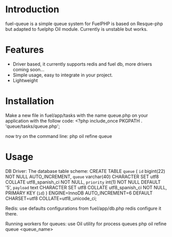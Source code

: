 # Introduction
fuel-queue is a simple queue system for FuelPHP is based on Resque-php but adapted to fuelphp Oil module.
Currently is unstable but works.

# Features
* Driver based, it currently supports redis and fuel db, more drivers coming soon...
* Simple usage, easy to integrate in your project.
* Lightweight

# Installation
Make a new file in fuel/app/tasks with the name queue.php on your application with the follow code:
	<?php
	include_once PKGPATH . 'queue/tasks/queue.php';

now try on the command line:
	php oil refine queue

# Usage
DB Driver:
The database table scheme:
	CREATE TABLE `queue` (
	  `id` bigint(22) NOT NULL AUTO_INCREMENT,
	  `queue` varchar(40) CHARACTER SET utf8 COLLATE utf8_spanish_ci NOT NULL,
	  `priority` int(1) NOT NULL DEFAULT '5',
	  `payload` text CHARACTER SET utf8 COLLATE utf8_spanish_ci NOT NULL,
	  PRIMARY KEY (`id`)
	) ENGINE=InnoDB AUTO_INCREMENT=6 DEFAULT CHARSET=utf8 COLLATE=utf8_unicode_ci;

Redis: use defaults configurations from fuel/app/db.php redis configure it there.

Running workers for queues:
use Oil utility for process queues
	php oil refine queue <queue_name>


